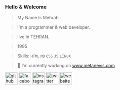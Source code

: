 ### Hello & Welcome

>My Name Is Mehrab

>i'm a programmer & web developer.

>live in TEHRAN.

>1995

>Skills: `HTML` `MD` `CSS` `JS` `LINUX`

>🔭 I’m currently working on www.metanevis.com 


[<img src='https://cdn.jsdelivr.net/npm/simple-icons@3.0.1/icons/github.svg' alt='github' height='40'>](https://github.com/mehrabb74)
[<img src='https://cdn.jsdelivr.net/npm/simple-icons@3.0.1/icons/facebook.svg' alt='facebook' height='40'>](https://www.facebook.com/mehrabb74)
[<img src='https://cdn.jsdelivr.net/npm/simple-icons@3.0.1/icons/instagram.svg' alt='instagram' height='40'>](https://www.instagram.com/mehrabb74/)
[<img src='https://cdn.jsdelivr.net/npm/simple-icons@3.0.1/icons/twitter.svg' alt='twitter' height='40'>](https://twitter.com/mehrabb74)
[<img src='https://cdn.jsdelivr.net/npm/simple-icons@3.0.1/icons/icloud.svg' alt='website' height='40'>](https://mehrabb74.github.io/)  
